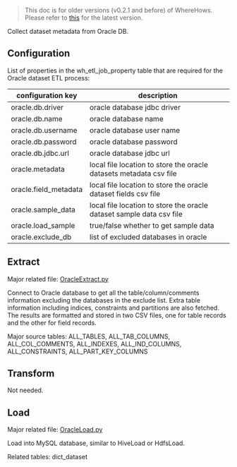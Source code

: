 > This doc is for older versions (v0.2.1 and before) of WhereHows. Please refer to [this](../wherehows-etl/README.md) for the latest version.

Collect dataset metadata from Oracle DB.

## Configuration
List of properties in the wh_etl_job_property table that are required for the Oracle dataset ETL process:

| configuration key | description|
|---|---|
| oracle.db.driver | oracle database jdbc driver |
| oracle.db.name | oracle database name |
| oracle.db.username | oracle database user name |
| oracle.db.password | oracle database password |
| oracle.db.jdbc.url | oracle database jdbc url |
| oracle.metadata | local file location to store the oracle datasets metadata csv file |
| oracle.field_metadata | local file location to store the oracle dataset fields csv file |
| oracle.sample_data | local file location to store the oracle dataset sample data csv file |
| oracle.load_sample | true/false whether to get sample data |
| oracle.exclude_db | list of excluded databases in oracle |

## Extract
Major related file: [OracleExtract.py](../wherehows-etl/src/main/resources/jython/OracleExtract.py)

Connect to Oracle database to get all the table/column/comments information excluding the databases in the exclude list. Extra table information including indices, constraints and partitions are also fetched. The results are formatted and stored in two CSV files, one for table records and the other for field records.

Major source tables: ALL_TABLES, ALL_TAB_COLUMNS, ALL_COL_COMMENTS, ALL_INDEXES, ALL_IND_COLUMNS, ALL_CONSTRAINTS, ALL_PART_KEY_COLUMNS

## Transform
Not needed.

## Load
Major related file: [OracleLoad.py](../wherehows-etl/src/main/resources/jython/OracleLoad.py)

Load into MySQL database, similar to HiveLoad or HdfsLoad.

Related tables: dict_dataset
